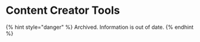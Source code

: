 # Content Creator Tools

{% hint style="danger" %}
Archived. Information is out of date.
{% endhint %}
